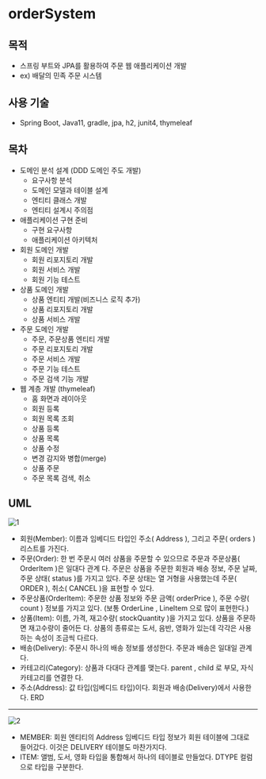 # orderSystem
목적
---
- 스프링 부트와 JPA를 활용하여 주문 웹 애플리케이션 개발
- ex) 배달의 민족 주문 시스템

사용 기술
---
- Spring Boot, Java11, gradle, jpa, h2, junit4, thymeleaf

목차
---
- 도메인 분석 설계 (DDD 도메인 주도 개발)
  - 요구사항 분석
  - 도메인 모델과 테이블 설계
  - 엔티티 클래스 개발
  - 엔티티 설계시 주의점
- 애플리케이션 구현 준비
  - 구현 요구사항
  - 애플리케이션 아키텍처
- 회원 도메인 개발
  - 회원 리포지토리 개발
  - 회원 서비스 개발
  - 회원 기능 테스트
- 상품 도메인 개발
  - 상품 엔티티 개발(비즈니스 로직 추가)
  - 상품 리포지토리 개발
  - 상품 서비스 개발
- 주문 도메인 개발
  - 주문, 주문상품 엔티티 개발
  - 주문 리포지토리 개발
  - 주문 서비스 개발
  - 주문 기능 테스트
  - 주문 검색 기능 개발
- 웹 계층 개발 (thymeleaf)
  - 홈 화면과 레이아웃
  - 회원 등록
  - 회원 목록 조회
  - 상품 등록
  - 상품 목록
  - 상품 수정
  - 변경 감지와 병합(merge)
  - 상품 주문
  - 주문 목록 검색, 취소

UML
---
![1](https://user-images.githubusercontent.com/61732452/103482270-485fec80-4e23-11eb-896a-d2aea807fd0c.PNG)
- 회원(Member): 이름과 임베디드 타입인 주소( Address ), 그리고 주문( orders ) 리스트를 가진다.
- 주문(Order): 한 번 주문시 여러 상품을 주문할 수 있으므로 주문과 주문상품( OrderItem )은 일대다 관계
다. 주문은 상품을 주문한 회원과 배송 정보, 주문 날짜, 주문 상태( status )를 가지고 있다. 주문 상태는 열
거형을 사용했는데 주문( ORDER ), 취소( CANCEL )을 표현할 수 있다.
- 주문상품(OrderItem): 주문한 상품 정보와 주문 금액( orderPrice ), 주문 수량( count ) 정보를 가지고
있다. (보통 OrderLine , LineItem 으로 많이 표현한다.)
- 상품(Item): 이름, 가격, 재고수량( stockQuantity )을 가지고 있다. 상품을 주문하면 재고수량이 줄어든
다. 상품의 종류로는 도서, 음반, 영화가 있는데 각각은 사용하는 속성이 조금씩 다르다.
- 배송(Delivery): 주문시 하나의 배송 정보를 생성한다. 주문과 배송은 일대일 관계다.
- 카테고리(Category): 상품과 다대다 관계를 맺는다. parent , child 로 부모, 자식 카테고리를 연결한
다.
- 주소(Address): 값 타입(임베디드 타입)이다. 회원과 배송(Delivery)에서 사용한다.
ERD
---
![2](https://user-images.githubusercontent.com/61732452/103482272-49911980-4e23-11eb-8e75-28e8e923c7a7.PNG)
- MEMBER: 회원 엔티티의 Address 임베디드 타입 정보가 회원 테이블에 그대로 들어갔다. 이것은
DELIVERY 테이블도 마찬가지다.
- ITEM: 앨범, 도서, 영화 타입을 통합해서 하나의 테이블로 만들었다. DTYPE 컬럼으로 타입을 구분한다.
